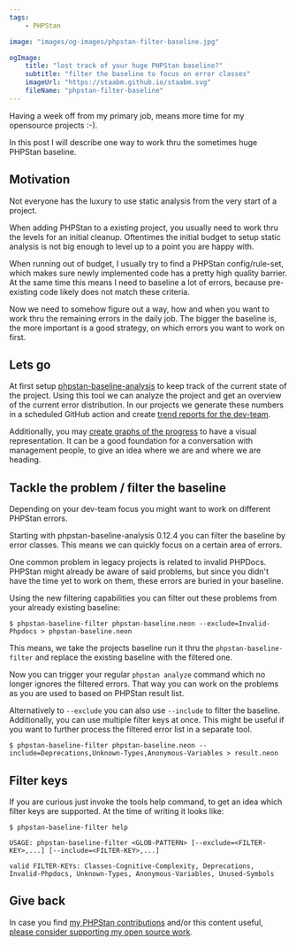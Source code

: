 ```yaml
---
tags:
    - PHPStan

image: "images/og-images/phpstan-filter-baseline.jpg"

ogImage:
    title: "lost track of your huge PHPStan baseline?"
    subtitle: "filter the baseline to focus on error classes"
    imageUrl: "https://staabm.github.io/staabm.svg"
    fileName: "phpstan-filter-baseline"
---
```


Having a week off from my primary job, means more time for my opensource projects :-).

In this post I will describe one way to work thru the sometimes huge PHPStan baseline.

## Motivation

Not everyone has the luxury to use static analysis from the very start of a project.

When adding PHPStan to a existing project, you usually need to work thru the levels for an initial cleanup.
Oftentimes the initial budget to setup static analysis is not big enough to level up to a point you are happy with.

When running out of budget, I usually try to find a PHPStan config/rule-set,
which makes sure newly implemented code has a pretty high quality barrier.
At the same time this means I need to baseline a lot of errors, because pre-existing code likely does not match these criteria.

Now we need to somehow figure out a way, how and when you want to work thru the remaining errors in the daily job.
The bigger the baseline is, the more important is a good strategy, on which errors you want to work on first.

## Lets go

At first setup [phpstan-baseline-analysis](https://staabm.github.io/2022/07/04/phpstan-baseline-analysis.html) to keep track of the current state of the project.
Using this tool we can analyze the project and get an overview of the current error distribution.
In our projects we generate these numbers in a scheduled GitHub action and create [trend reports for the dev-team](https://github.com/staabm/phpstan-baseline-analysis#example-trend-analysis).

Additionally, you may [create graphs of the progress](https://github.com/staabm/phpstan-baseline-analysis#example-graph-analysis) to have a visual representation.
It can be a good foundation for a conversation with management people, to give an idea where we are and where we are heading.


## Tackle the problem / filter the baseline

Depending on your dev-team focus you might want to work on different PHPStan errors.

Starting with phpstan-baseline-analysis 0.12.4 you can filter the baseline by error classes.
This means we can quickly focus on a certain area of errors.

One common problem in legacy projects is related to invalid PHPDocs.
PHPStan might already be aware of said problems, but since you didn't have the time yet to work on them, these errors are buried in your baseline.

Using the new filtering capabilities you can filter out these problems from your already existing baseline:

```
$ phpstan-baseline-filter phpstan-baseline.neon --exclude=Invalid-Phpdocs > phpstan-baseline.neon
```

This means, we take the projects baseline run it thru the `phpstan-baseline-filter` and replace the existing baseline with the filtered one.

Now you can trigger your regular `phpstan analyze` command which no longer ignores the filtered errors.
That way you can work on the problems as you are used to based on PHPStan result list.

Alternatively to `--exclude` you can also use `--include` to filter the baseline.
Additionally, you can use multiple filter keys at once.
This might be useful if you want to further process the filtered error list in a separate tool.

```
$ phpstan-baseline-filter phpstan-baseline.neon --include=Deprecations,Unknown-Types,Anonymous-Variables > result.neon
```

## Filter keys

If you are curious just invoke the tools help command, to get an idea which filter keys are supported.
At the time of writing it looks like:

```
$ phpstan-baseline-filter help

USAGE: phpstan-baseline-filter <GLOB-PATTERN> [--exclude=<FILTER-KEY>,...] [--include=<FILTER-KEY>,...]

valid FILTER-KEYs: Classes-Cognitive-Complexity, Deprecations, Invalid-Phpdocs, Unknown-Types, Anonymous-Variables, Unused-Symbols
```


## Give back

In case you find [my PHPStan contributions](https://github.com/phpstan/phpstan-src/pulls?q=is%3Apr+sort%3Aupdated-desc+author%3Astaabm+is%3Amerged) and/or this content useful, [please consider supporting my open source work](https://github.com/sponsors/staabm).


